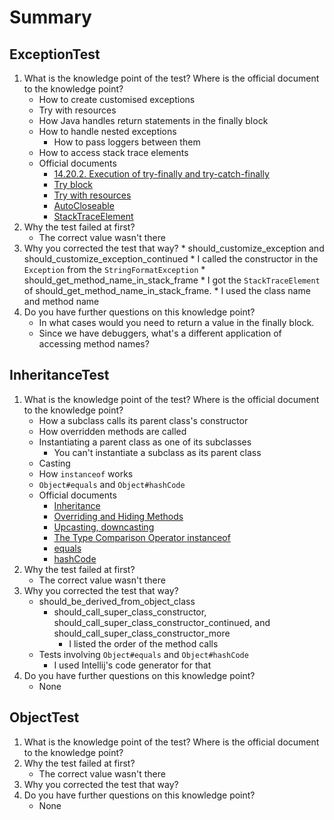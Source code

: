# Summary
## ExceptionTest
1. What is the knowledge point of the test? Where is the official document to the knowledge point?
	* How to create customised exceptions
	* Try with resources
	* How Java handles return statements in the finally block
	* How to handle nested exceptions
		* How to pass loggers between them
	* How to access stack trace elements
	* Official documents
		* [14.20.2. Execution of try-finally and try-catch-finally](https://docs.oracle.com/javase/specs/jls/se7/html/jls-14.html#jls-14.20.2)
		* [Try block](https://docs.oracle.com/javase/tutorial/essential/exceptions/try.html)
		* [Try with resources](https://docs.oracle.com/javase/tutorial/essential/exceptions/tryResourceClose.html)
		* [AutoCloseable](https://docs.oracle.com/javase/8/docs/api/java/lang/AutoCloseable.html)
		* [StackTraceElement](https://docs.oracle.com/javase/8/docs/api/java/lang/StackTraceElement.html)
2. Why the test failed at first?
	* The correct value wasn't there
3. Why you corrected the test that way?
		* should_customize_exception and should_customize_exception_continued
			* I called the constructor in the ```Exception``` from the ```StringFormatException```
		* should_get_method_name_in_stack_frame
			* I got the ```StackTraceElement``` of should_get_method_name_in_stack_frame.
			* I used the class name and method name
4. Do you have further questions on this knowledge point?
	* In what cases would you need to return a value in the finally block.
	* Since we have debuggers, what's a different application of accessing method names?

## InheritanceTest
1. What is the knowledge point of the test? Where is the official document to the knowledge point?
	* How a subclass calls its parent class's constructor
	* How overridden methods are called
	* Instantiating a parent class as one of its subclasses
		* You can't instantiate a subclass as its parent class
	* Casting
	* How ```instanceof``` works
	* ```Object#equals``` and ```Object#hashCode```
	* Official documents
		* [Inheritance](https://docs.oracle.com/javase/tutorial/java/IandI/subclasses.html)
		* [Overriding and Hiding Methods](https://docs.oracle.com/javase/tutorial/java/IandI/override.html)
		* [Upcasting, downcasting](https://www.cs.utexas.edu/~cannata/cs345/Class%20Notes/14%20Java%20Upcasting%20Downcasting.htm)
		* [The Type Comparison Operator instanceof](https://docs.oracle.com/javase/tutorial/java/nutsandbolts/op2.html)
		* [equals](https://docs.oracle.com/javase/8/docs/api/java/lang/Object.html#equals-java.lang.Object-)
		* [hashCode](https://docs.oracle.com/javase/8/docs/api/java/lang/Object.html#hashCode--)
2. Why the test failed at first?
	* The correct value wasn't there
3. Why you corrected the test that way?
	* should_be_derived_from_object_class
		* should_call_super_class_constructor, should_call_super_class_constructor_continued, and should_call_super_class_constructor_more
			* I listed the order of the method calls
	* Tests involving ```Object#equals``` and ```Object#hashCode```
		* I used Intellij's code generator for that
4. Do you have further questions on this knowledge point?
	* None

## ObjectTest
1. What is the knowledge point of the test? Where is the official document to the knowledge point?
2. Why the test failed at first?
	* The correct value wasn't there
3. Why you corrected the test that way?
4. Do you have further questions on this knowledge point?
	* None

